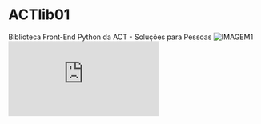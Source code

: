 # ACTlib01
Biblioteca Front-End Python da ACT - Soluções para Pessoas
![IMAGEM1](https://github.com/drive-actsp/ACTlib01/blob/main/bit.ly_ACTlib01.png)
![Roteiro](https://github.com/drive-actsp/ACTlib01/blob/main/Primeiros%20Passos%20para%20comecar%20a%20programar.pdf)
